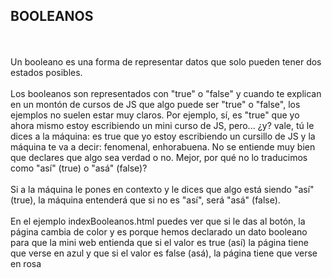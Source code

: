 <h2>BOOLEANOS</h2>
<br>
<br>
Un booleano es una forma de representar datos que solo pueden tener dos estados posibles.
<br>
<br>
Los booleanos son representados con "true" o "false" y cuando te explican en un montón de cursos de JS que algo puede ser "true" o "false", los ejemplos no suelen estar muy claros. Por ejemplo, sí, es "true" que yo ahora mismo estoy escribiendo un mini curso de JS, pero... ¿y? vale, tú le dices a la máquina: es true que yo estoy escribiendo un cursillo de JS y la máquina te va a decir: fenomenal, enhorabuena. No se entiende muy bien que declares que algo sea verdad o no. Mejor, por qué no lo traducimos como "así" (true) o "asá" (false)?
<br>
<br>
Si a la máquina le pones en contexto y le dices que algo está siendo "así" (true), la máquina entenderá que si no es "así", será "asá" (false).
<br>
<br>
En el ejemplo indexBooleanos.html puedes ver que si le das al botón, la página cambia de color y es porque hemos declarado un dato booleano para que la mini web entienda que si el valor es true (así) la página tiene que verse en azul y que si el valor es false (asá), la página tiene que verse en rosa
